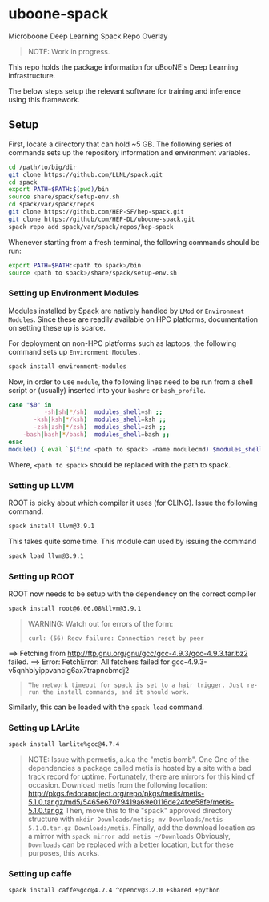 # uboone-spack
Microboone Deep Learning Spack Repo Overlay

> NOTE: Work in progress. 

This repo holds the package information for uBooNE's Deep Learning infrastructure.

The below steps setup the relevant software for training and inference using this framework.


## Setup

First, locate a directory that can hold ~5 GB. The following series of commands sets up the repository information and environment variables.


~~~ bash
cd /path/to/big/dir
git clone https://github.com/LLNL/spack.git
cd spack
export PATH=$PATH:$(pwd)/bin
source share/spack/setup-env.sh
cd spack/var/spack/repos
git clone https://github.com/HEP-SF/hep-spack.git
git clone https://github/com/HEP-DL/uboone-spack.git
spack repo add spack/var/spack/repos/hep-spack
~~~

Whenever starting from a fresh terminal, the following commands should be run:


~~~ bash
export PATH=$PATH:<path to spack>/bin
source <path to spack>/share/spack/setup-env.sh
~~~

### Setting up Environment Modules

Modules installed by Spack are natively handled by `LMod` or `Environment Modules`. Since these are readily available on HPC platforms, documentation on setting these up is scarce.

For deployment on non-HPC platforms such as laptops, the following command sets up `Environment Modules.`

~~~ bash
spack install environment-modules
~~~

Now, in order to use `module`, the following lines need to be run from a shell script or (usually) inserted into your `bashrc` or `bash_profile`.

~~~ bash
case "$0" in
          -sh|sh|*/sh)  modules_shell=sh ;;
       -ksh|ksh|*/ksh)  modules_shell=ksh ;;
       -zsh|zsh|*/zsh)  modules_shell=zsh ;;
    -bash|bash|*/bash)  modules_shell=bash ;;
esac
module() { eval `$(find <path to spack> -name modulecmd) $modules_shell $*`; }
~~~

Where, `<path to spack>` should be replaced with the path to spack.


### Setting up LLVM

ROOT is picky about which compiler it uses (for CLING). Issue the following command.

~~~ bash
spack install llvm@3.9.1
~~~

This takes quite some time. This module can used by issuing the command

~~~ bash
spack load llvm@3.9.1
~~~

### Setting up ROOT

ROOT now needs to be setup with the dependency on the correct compiler

~~~ bash
spack install root@6.06.08%llvm@3.9.1
~~~

> WARNING: Watch out for errors of the form:
> ~~~
>curl: (56) Recv failure: Connection reset by peer
==> Fetching from http://ftp.gnu.org/gnu/gcc/gcc-4.9.3/gcc-4.9.3.tar.bz2 failed.
==> Error: FetchError: All fetchers failed for gcc-4.9.3-v5qnhblyippvancig6ax7trapncbmdj2
> ~~~
> The network timeout for spack is set to a hair trigger. Just re-run the install commands, and it should work.

Similarly, this can be loaded with the `spack load` command.


### Setting up LArLite


~~~ bash
spack install larlite%gcc@4.7.4
~~~

> NOTE: Issue with permetis, a.k.a the "metis bomb". One
> One of the dependencies a package called metis is hosted by a site with a bad track record for uptime.
> Fortunately, there are mirrors for this kind of occasion.
> Download metis from the following location: http://pkgs.fedoraproject.org/repo/pkgs/metis/metis-5.1.0.tar.gz/md5/5465e67079419a69e0116de24fce58fe/metis-5.1.0.tar.gz
> Then, move this to the "spack" approved directory structure with `mkdir Downloads/metis; mv Downloads/metis-5.1.0.tar.gz Downloads/metis`.
> Finally, add the download location as a mirror with `spack mirror add metis ~/Downloads`
> Obviously, `Downloads` can be replaced with a better location, but for these purposes, this works.


### Setting up caffe

~~~ bash
spack install caffe%gcc@4.7.4 ^opencv@3.2.0 +shared +python
~~~
